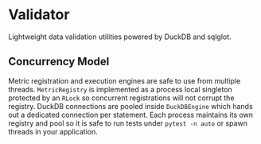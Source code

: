 # Validator

Lightweight data validation utilities powered by DuckDB and sqlglot.

## Concurrency Model

Metric registration and execution engines are safe to use from multiple threads.
`MetricRegistry` is implemented as a process local singleton protected by an
`RLock` so concurrent registrations will not corrupt the registry. DuckDB
connections are pooled inside `DuckDBEngine` which hands out a dedicated
connection per statement. Each process maintains its own registry and pool so it
is safe to run tests under `pytest -n auto` or spawn threads in your application.

